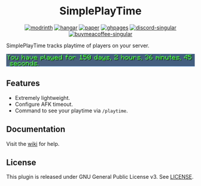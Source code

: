<h1 align="center">SimplePlayTime</h1>

<p align="center">
	<a href="https://modrinth.com/plugin/SimplePlayTime"><img alt="modrinth" height="40" src="https://cdn.jsdelivr.net/npm/@intergrav/devins-badges@3/assets/compact/available/modrinth_vector.svg"></a>
	<a href="https://hangar.papermc.io/hyperdefined/SimplePlayTime"><img alt="hangar" height="40" src="https://cdn.jsdelivr.net/npm/@intergrav/devins-badges@3/assets/compact/available/hangar_vector.svg"></a>
	<a href="https://papermc.io"><img alt="paper" height="40" src="https://cdn.jsdelivr.net/npm/@intergrav/devins-badges@3/assets/compact/supported/paper_vector.svg"></a>
	<a href="https://github.com/hyperdefined/SimplePlayTime/wiki"><img alt="ghpages" height="40" src="https://cdn.jsdelivr.net/npm/@intergrav/devins-badges@3/assets/compact/documentation/ghpages_vector.svg"></a>
	<a href="https://discord.gg/rJuQXVcJz8"><img alt="discord-singular" height="40" src="https://cdn.jsdelivr.net/npm/@intergrav/devins-badges@3/assets/compact/social/discord-singular_vector.svg"></a>
	<a href="https://buymeacoffee.com/hyperdefined"><img alt="buymeacoffee-singular" height="40" src="https://cdn.jsdelivr.net/npm/@intergrav/devins-badges@3/assets/compact/donate/buymeacoffee-singular_vector.svg"></a>
</p>

SimplePlayTime tracks playtime of players on your server.

![Image](https://raw.githubusercontent.com/hyperdefined/SimplePlayTime/master/example.png)

## Features
* Extremely lightweight.
* Configure AFK timeout.
* Command to see your playtime via `/playtime`.

## Documentation
Visit the [wiki](https://github.com/hyperdefined/SimplePlayTime/wiki) for help.

## License
This plugin is released under GNU General Public License v3. See [LICENSE](https://github.com/hyperdefined/SimplePlayTime/blob/master/LICENSE).
